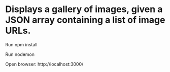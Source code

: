 # Displays a gallery of images, given a JSON array containing a list of image URLs.

Run npm install

Run nodemon

Open browser: http://localhost:3000/
